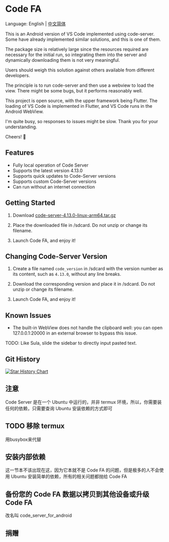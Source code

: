 # Code FA

Language: English | [中文简体](README-ZH.md)

This is an Android version of VS Code implemented using code-server. Some have already implemented similar solutions, and this is one of them.

The package size is relatively large since the resources required are necessary for the initial run, so integrating them into the server and dynamically downloading them is not very meaningful.

Users should weigh this solution against others available from different developers.

The principle is to run code-server and then use a webview to load the view. There might be some bugs, but it performs reasonably well.

This project is open source, with the upper framework being Flutter. The loading of VS Code is implemented in Flutter, and VS Code runs in the Android WebView.

I'm quite busy, so responses to issues might be slow. Thank you for your understanding.

Cheers! 🍻

## Features

- Fully local operation of Code Server
- Supports the latest version 4.13.0
- Supports quick updates to Code-Server versions
- Supports custom Code-Server versions
- Can run without an internet connection

## Getting Started

1. Download [code-server-4.13.0-linux-arm64.tar.gz](https://github.com/coder/code-server/releases/download/v4.13.0/code-server-4.13.0-linux-arm64.tar.gz)

2. Place the downloaded file in /sdcard. Do not unzip or change its filename.

3. Launch Code FA, and enjoy it!

## Changing Code-Server Version

1. Create a file named `code_version` in /sdcard with the version number as its content, such as `4.13.0`, without any line breaks.

2. Download the corresponding version and place it in /sdcard. Do not unzip or change its filename.

3. Launch Code FA, and enjoy it!

## Known Issues

- The built-in WebView does not handle the clipboard well: you can open 127.0.0.1:20000 in an external browser to bypass this issue.

TODO: Like Sula, slide the sidebar to directly input pasted text.

## Git History

[![Star History Chart](https://api.star-history.com/svg?repos=nightmare-space/vscode_for_android&type=Date)](https://star-history.com/#nightmare-space/vscode_for_android&Date)



## 注意

Code Server 是在一个 Ubuntu 中运行的，并非 termux 环境，所以，你需要装任何的依赖，只需要查询 Ubuntu 安装依赖的方式即可


## TODO 移除 termux

用busybox来代替



## 安装内部依赖

这一节本不该出现在这，因为它本就不是 Code FA 的问题，但是极多的人不会使用 Ubuntu 安装简单的依赖，所有的相关问题都抛给 Code FA


## 备份您的 Code FA 数据以拷贝到其他设备或升级 Code FA


改名叫 code_server_for_android



## 捐赠
